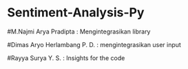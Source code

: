 # Sentiment-Analysis-Py

#M.Najmi Arya Pradipta : Mengintegrasikan library

#Dimas Aryo Herlambang P. D. : mengintegrasikan user input

#Rayya Surya Y. S. : Insights for the code
